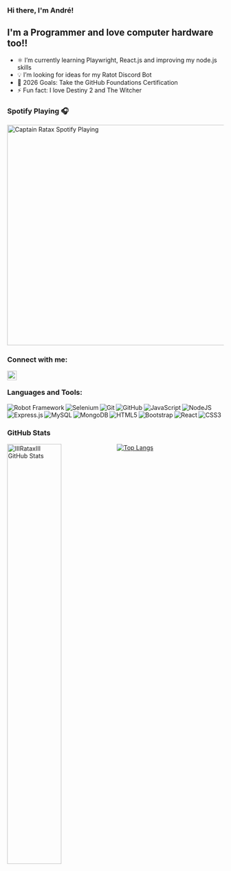 ### Hi there, I'm André!

## I'm a Programmer and love computer hardware too!!

- ⚛️ I’m currently learning Playwright, React.js and improving my node.js skills
- 💡 I’m looking for ideas for my Ratot Discord Bot
- 🥅 2026 Goals: Take the GitHub Foundations Certification
- ⚡ Fun fact: I love Destiny 2 and The Witcher

### Spotify Playing 🎧

[<img src="https://github-readme-spotify-widget-alpha.vercel.app/api/spotify" alt="Captain Ratax Spotify Playing" width="512" />](https://open.spotify.com/user/31aaviku3sjygbf4dx4mth7ltqtm)

### Connect with me:

[<img align="left" alt="Andre Pinto | LinkedIn" width="22px" src="https://raw.githubusercontent.com/CaptainRatax/CaptainRatax/master/resources/linkedin.svg" />][linkedin]

<br />

### Languages and Tools:
<img align="left" alt="Robot Framework" src="https://img.shields.io/badge/Robot%20Framework-vscodebadge?style=for-the-badge&logo=robotframework&color=000000" />
<img align="left" alt="Selenium" src="https://img.shields.io/badge/Selenium-selenium?style=for-the-badge&logo=selenium&color=white" />
<img align="left" alt="Git" src="https://img.shields.io/badge/git-%23F05033.svg?&style=for-the-badge&logo=git&logoColor=white"/>
<img align="left" alt="GitHub" src="https://img.shields.io/badge/github-%23121011.svg?&style=for-the-badge&logo=github&logoColor=white"/>
<img align="left" alt="JavaScript" src="https://img.shields.io/badge/javascript-%23323330.svg?&style=for-the-badge&logo=javascript&logoColor=%23F7DF1E" />
<img align="left" alt="NodeJS" src="https://img.shields.io/badge/node.js-%2343853D.svg?&style=for-the-badge&logo=node.js&logoColor=white"/>
<img align="left" alt="Express.js" src="https://img.shields.io/badge/express.js-%23404d59.svg?&style=for-the-badge&logo=express"/>
<img align="left" alt="MySQL" src="https://img.shields.io/badge/mysql-%2300f.svg?&style=for-the-badge&logo=mysql&logoColor=white"/>
<img align="left" alt="MongoDB" src ="https://img.shields.io/badge/MongoDB-%234ea94b.svg?&style=for-the-badge&logo=mongodb&logoColor=white"/>
<img align="left" alt="HTML5" src="https://img.shields.io/badge/html5-%23E34F26.svg?&style=for-the-badge&logo=html5&logoColor=white"/>
<img align="left" alt="Bootstrap" src="https://img.shields.io/badge/bootstrap-%23563D7C.svg?&style=for-the-badge&logo=bootstrap&logoColor=white"/>
<img align="left" alt="React" src="https://img.shields.io/badge/react-%2320232a.svg?&style=for-the-badge&logo=react&logoColor=%2361DAFB"/>
<img align="left" alt="CSS3" src="https://img.shields.io/badge/css3-%231572B6.svg?&style=for-the-badge&logo=css3&logoColor=white"/>


<br />
<br />

### GitHub Stats

[<img align="left" alt="IIIRataxIII GitHub Stats" src="https://github-readme-stats-iiirataxiii.vercel.app/api?username=AndreAlmeidaPinto&show_icons=true&hide_border=true" width="50%"/>](#github-stats)

[![Top Langs](https://github-readme-stats.vercel.app/api/top-langs/?username=AndreAlmeidaPinto&layout=compact)](#github-stats)

[linkedin]: https://www.linkedin.com/in/andrepintoprofile/
